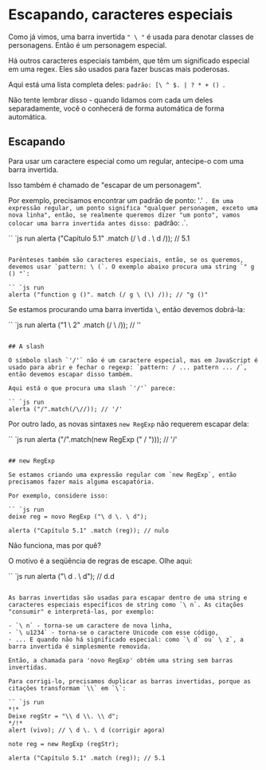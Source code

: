 
# Escapando, caracteres especiais

Como já vimos, uma barra invertida `" \ "` é usada para denotar classes de personagens. Então é um personagem especial.

Há outros caracteres especiais também, que têm um significado especial em uma regex. Eles são usados ​​para fazer buscas mais poderosas.

Aqui está uma lista completa deles: `padrão: [\ ^ $. | ? * + () `.

Não tente lembrar disso - quando lidamos com cada um deles separadamente, você o conhecerá de forma automática de forma automática.

## Escapando

Para usar um caractere especial como um regular, antecipe-o com uma barra invertida.

Isso também é chamado de "escapar de um personagem".

Por exemplo, precisamos encontrar um padrão de ponto: '.' `. Em uma expressão regular, um ponto significa "qualquer personagem, exceto uma nova linha", então, se realmente queremos dizer "um ponto", vamos colocar uma barra invertida antes disso: `padrão: \.`.

`` `js run
alerta ("Capítulo 5.1" .match (/ \ d \. \ d /)); // 5.1
```

Parênteses também são caracteres especiais, então, se os queremos, devemos usar `pattern: \ (`. O exemplo abaixo procura uma string `" g () "`:

`` `js run
alerta ("function g ()". match (/ g \ (\) /)); // "g ()"
```

Se estamos procurando uma barra invertida `\`, então devemos dobrá-la:

`` `js run
alerta ("1 \ 2" .match (/ \\ /)); // '\'
```

## A slash

O símbolo slash `'/'` não é um caractere especial, mas em JavaScript é usado para abrir e fechar o regexp: `pattern: / ... pattern ... /`, então devemos escapar disso também.

Aqui está o que procura uma slash `'/'` parece:

`` `js run
alerta ("/".match(/\//)); // '/'
```

Por outro lado, as novas sintaxes `new RegExp` não requerem escapar dela:

`` `js run
alerta ("/".match(new RegExp (" / "))); // '/'
```

## new RegExp

Se estamos criando uma expressão regular com `new RegExp`, então precisamos fazer mais alguma escapatória.

Por exemplo, considere isso:

`` `js run
deixe reg = novo RegExp ("\ d \. \ d");

alerta ("Capítulo 5.1" .match (reg)); // nulo
```

Não funciona, mas por quê?

O motivo é a seqüência de regras de escape. Olhe aqui:

`` `js run
alerta ("\ d \. \ d"); // d.d
```

As barras invertidas são usadas para escapar dentro de uma string e caracteres especiais específicos de string como `\ n`. As citações "consumir" e interpretá-las, por exemplo:

- `\ n` - torna-se um caractere de nova linha,
- `\ u1234` - torna-se o caractere Unicode com esse código,
- ... E quando não há significado especial: como `\ d` ou` \ z`, a barra invertida é simplesmente removida.

Então, a chamada para 'novo RegExp' obtém uma string sem barras invertidas.

Para corrigi-lo, precisamos duplicar as barras invertidas, porque as citações transformam `\\` em `\`:

`` `js run
*!*
Deixe regStr = "\\ d \\. \\ d";
*/!*
alert (vivo); // \ d \. \ d (corrigir agora)

note reg = new RegExp (regStr);

alerta ("Capítulo 5.1" .match (reg)); // 5.1
```
